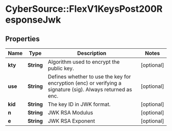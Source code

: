 # CyberSource::FlexV1KeysPost200ResponseJwk

## Properties
Name | Type | Description | Notes
------------ | ------------- | ------------- | -------------
**kty** | **String** | Algorithm used to encrypt the public key. | [optional] 
**use** | **String** | Defines whether to use the key for encryption (enc) or verifying a signature (sig). Always returned as enc. | [optional] 
**kid** | **String** | The key ID in JWK format. | [optional] 
**n** | **String** | JWK RSA Modulus | [optional] 
**e** | **String** | JWK RSA Exponent | [optional] 


